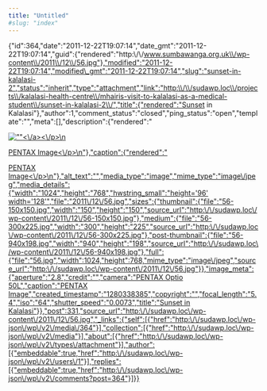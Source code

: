 ```yaml
---
title: "Untitled"
#slug: "index"
---
```


{"id":364,"date":"2011-12-22T19:07:14","date\_gmt":"2011-12-22T19:07:14","guid":{"rendered":"http:\\/\\/www.sumbawanga.org.uk\\/wp-content\\/2011\\/12\\/56.jpg"},"modified":"2011-12-22T19:07:14","modified\_gmt":"2011-12-22T19:07:14","slug":"sunset-in-kalalasi-2","status":"inherit","type":"attachment","link":"http:\\/\\/sudawp.loc\\/projects\\/kalalasi-health-centre\\/mhairis-visit-to-kalalasi-as-a-medical-student\\/sunset-in-kalalasi-2\\/","title":{"rendered":"Sunset in Kalalasi"},"author":1,"comment\_status":"closed","ping\_status":"open","template":"","meta":\[\],"description":{"rendered":"

[![\"\"](\"http:\/\/sudawp.loc\/wp-content\/2011\/12\/56-300x225.jpg\")<\\/a><\\/p>\\n](http:\/\/sudawp.loc\/wp-content\/2011\/12\/56.jpg)

[PENTAX Image<\\/p>\\n"},"caption":{"rendered":"](http:\/\/sudawp.loc\/wp-content\/2011\/12\/56.jpg)

[PENTAX Image<\\/p>\\n"},"alt\_text":"","media\_type":"image","mime\_type":"image\\/jpeg","media\_details":{"width":"1024","height":"768","hwstring\_small":"height='96' width='128'","file":"2011\\/12\\/56.jpg","sizes":{"thumbnail":{"file":"56-150x150.jpg","width":"150","height":"150","source\_url":"http:\\/\\/sudawp.loc\\/wp-content\\/2011\\/12\\/56-150x150.jpg"},"medium":{"file":"56-300x225.jpg","width":"300","height":"225","source\_url":"http:\\/\\/sudawp.loc\\/wp-content\\/2011\\/12\\/56-300x225.jpg"},"post-thumbnail":{"file":"56-940x198.jpg","width":"940","height":"198","source\_url":"http:\\/\\/sudawp.loc\\/wp-content\\/2011\\/12\\/56-940x198.jpg"},"full":{"file":"56.jpg","width":1024,"height":768,"mime\_type":"image\\/jpeg","source\_url":"http:\\/\\/sudawp.loc\\/wp-content\\/2011\\/12\\/56.jpg"}},"image\_meta":{"aperture":"2.8","credit":"","camera":"PENTAX Optio 50L","caption":"PENTAX Image","created\_timestamp":"1280338385","copyright":"","focal\_length":"5.4","iso":"64","shutter\_speed":"0.0073","title":"Sunset in Kalalasi"}},"post":331,"source\_url":"http:\\/\\/sudawp.loc\\/wp-content\\/2011\\/12\\/56.jpg","\_links":{"self":\[{"href":"http:\\/\\/sudawp.loc\\/wp-json\\/wp\\/v2\\/media\\/364"}\],"collection":\[{"href":"http:\\/\\/sudawp.loc\\/wp-json\\/wp\\/v2\\/media"}\],"about":\[{"href":"http:\\/\\/sudawp.loc\\/wp-json\\/wp\\/v2\\/types\\/attachment"}\],"author":\[{"embeddable":true,"href":"http:\\/\\/sudawp.loc\\/wp-json\\/wp\\/v2\\/users\\/1"}\],"replies":\[{"embeddable":true,"href":"http:\\/\\/sudawp.loc\\/wp-json\\/wp\\/v2\\/comments?post=364"}\]}}](http:\/\/sudawp.loc\/wp-content\/2011\/12\/56.jpg)
